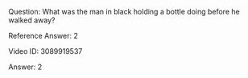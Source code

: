 Question: What was the man in black holding a bottle doing before he walked away?

Reference Answer: 2

Video ID: 3089919537

Answer: 2

